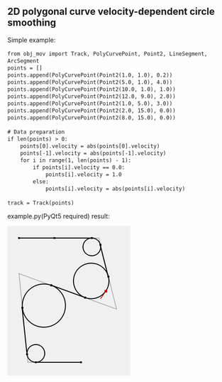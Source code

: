 ## 2D polygonal curve velocity-dependent circle smoothing

Simple example:
```
from obj_mov import Track, PolyCurvePoint, Point2, LineSegment, ArcSegment
points = []
points.append(PolyCurvePoint(Point2(1.0, 1.0), 0.2))
points.append(PolyCurvePoint(Point2(5.0, 1.0), 4.0))
points.append(PolyCurvePoint(Point2(10.0, 1.0), 1.0))
points.append(PolyCurvePoint(Point2(12.0, 9.0), 2.0))
points.append(PolyCurvePoint(Point2(1.0, 5.0), 3.0))
points.append(PolyCurvePoint(Point2(2.0, 15.0), 0.0))
points.append(PolyCurvePoint(Point2(8.0, 15.0), 0.0))

# Data preparation
if len(points) > 0:
    points[0].velocity = abs(points[0].velocity)
    points[-1].velocity = abs(points[-1].velocity)
    for i in range(1, len(points) - 1):
        if points[i].velocity == 0.0:
            points[i].velocity = 1.0
        else:
            points[i].velocity = abs(points[i].velocity)

track = Track(points)
```

example.py(PyQt5 required) result:

![alt text](https://github.com/Farfurix/curve_smoothing/blob/master/README_imgs/TrackWindow.png)


